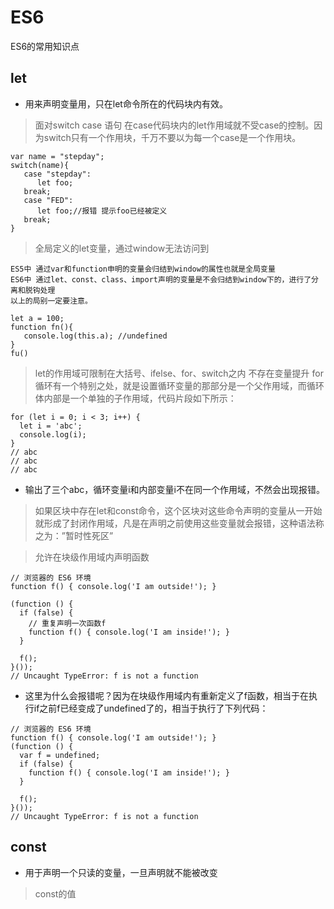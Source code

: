 # ES6
ES6的常用知识点

## let
- 用来声明变量用，只在let命令所在的代码块内有效。
> 面对switch case 语句 在case代码块内的let作用域就不受case的控制。因为switch只有一个作用块，千万不要以为每一个case是一个作用块。
```
var name = "stepday";
switch(name){
   case "stepday":
      let foo;
   break;
   case "FED":
      let foo;//报错 提示foo已经被定义
   break;
}
```
> 全局定义的let变量，通过window无法访问到
```
ES5中 通过var和function申明的变量会归结到window的属性也就是全局变量
ES6中 通过let、const、class、import声明的变量是不会归结到window下的，进行了分离和脱钩处理
以上的局别一定要注意。

let a = 100;
function fn(){
   console.log(this.a); //undefined
}
fu()
```

> let的作用域可限制在大括号、ifelse、for、switch之内 不存在变量提升
> for循环有一个特别之处，就是设置循环变量的那部分是一个父作用域，而循环体内部是一个单独的子作用域，代码片段如下所示：
```
for (let i = 0; i < 3; i++) {
  let i = 'abc';
  console.log(i);
}
// abc
// abc
// abc
```
- 输出了三个abc，循环变量i和内部变量i不在同一个作用域，不然会出现报错。

> 如果区块中存在let和const命令，这个区块对这些命令声明的变量从一开始就形成了封闭作用域，凡是在声明之前使用这些变量就会报错，这种语法称之为：”暂时性死区”

> 允许在块级作用域内声明函数
```
// 浏览器的 ES6 环境
function f() { console.log('I am outside!'); }

(function () {
  if (false) {
    // 重复声明一次函数f
    function f() { console.log('I am inside!'); }
  }

  f();
}());
// Uncaught TypeError: f is not a function
```
- 这里为什么会报错呢？因为在块级作用域内有重新定义了f函数，相当于在执行if之前f已经变成了undefined了的，相当于执行了下列代码：
```
// 浏览器的 ES6 环境
function f() { console.log('I am outside!'); }
(function () {
  var f = undefined;
  if (false) {
    function f() { console.log('I am inside!'); }
  }

  f();
}());
// Uncaught TypeError: f is not a function
```

## const
- 用于声明一个只读的变量，一旦声明就不能被改变
> const的值

